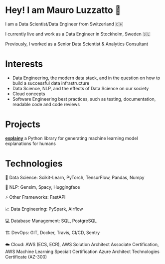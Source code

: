 


# Hey! I am **Mauro Luzzatto** 👋
I am a Data Scientist/Data Engineer from Switzerland 🇨🇭

I currently live and work as a Data Engineer in Stockholm, Sweden 🇸🇪

Previously, I worked as a Senior Data Scientist & Analytics Consultant

# Interests

- Data Engineering, the modern data stack, and in the question on how to build a successful data infrastructure
- Data Science, NLP, and the effects of Data Science on our society
- Cloud concepts
- Software Engineering best practices, such as testing, documentation, readable code and code reviews




# Projects

**<a href="https://github.com/MauroLuzzatto/explainy"> explainy</a>** a Python library for generating machine learning model explanations for humans

# Technologies

<p>🚀 Data Science: Scikit-Learn, PyTorch, TensorFlow, Pandas, Numpy</p>
<p>💬 NLP: Gensim, Spacy, Huggingface</p>
<p>⚡ Other Frameworks: FastAPI</p>
<p>📈 Data Engineering: PySpark, Airflow</p>
<p>💻 Database Management: SQL, PostgreSQL</p>
<p>🏗️ DevOps: GIT, Docker, Travis, CI/CD, Sentry</p>
<p>☁️ Cloud: AWS (ECS, ECR), AWS Solution Architect Associate Certification, AWS Machine Learning Specialt Certification Azure Architect Technologies Certificate (AZ-300)</p>



